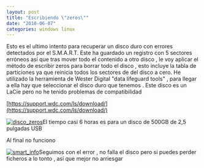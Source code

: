 ```yaml
---
layout: post
title: "Escribiendo \"zeros\""
date: "2010-06-07"
categories: windows linux
---
```


Esto es el ultimo intento para recuperar un disco duro con errores detectados por el S.M.A.R.T. Este ha guardado un registro con 5 sectores erróneos así que tras mover todo el contenido a otro disco , le voy aplicar el método de escribir zeros para borrar todo el disco , esto incluye la tabla de particiones ya que reinicia todos los sectores de del disco a cero. He utilizado la herramienta de Wester Digital "data lifeguard tools" , para llegar a ella hay que seleccionar el disco duro que tenemos . Este disco es un LaCie pero no he tenido problemas de compatibilidad

[https://support.wdc.com/ls/download/](https://support.wdc.com/ls/download/)

[![](images/disco_zeros-300x144.jpg "disco_zeros")](https://luispuente.net/wp-content/uploads/2010/06/disco_zeros.jpg)El tiempo casi 6 horas es para un disco de 500GB de 2,5 pulgadas USB

Al final no funciono

[![](images/smart_info-300x250.jpg "smart_info")](https://luispuente.net/wp-content/uploads/2010/06/smart_info.jpg)Seguimos con el error , no falla el disco pero si puedes perder ficheros a lo tonto , así que mejor no arriesgar
